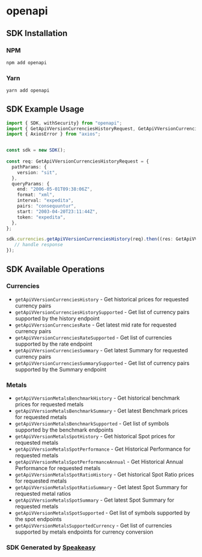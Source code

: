 # openapi

<!-- Start SDK Installation -->
## SDK Installation

### NPM

```bash
npm add openapi
```

### Yarn

```bash
yarn add openapi
```
<!-- End SDK Installation -->

## SDK Example Usage
<!-- Start SDK Example Usage -->
```typescript
import { SDK, withSecurity} from "openapi";
import { GetApiVVersionCurrenciesHistoryRequest, GetApiVVersionCurrenciesHistoryResponse } from "openapi/src/sdk/models/operations";
import { AxiosError } from "axios";


const sdk = new SDK();
    
const req: GetApiVVersionCurrenciesHistoryRequest = {
  pathParams: {
    version: "sit",
  },
  queryParams: {
    end: "2006-05-01T09:38:06Z",
    format: "xml",
    interval: "expedita",
    pairs: "consequuntur",
    start: "2003-04-20T23:11:44Z",
    token: "expedita",
  },
};

sdk.currencies.getApiVVersionCurrenciesHistory(req).then((res: GetApiVVersionCurrenciesHistoryResponse | AxiosError) => {
   // handle response
});
```
<!-- End SDK Example Usage -->

<!-- Start SDK Available Operations -->
## SDK Available Operations

### Currencies

* `getApiVVersionCurrenciesHistory` - Get historical prices for requested currency pairs
* `getApiVVersionCurrenciesHistorySupported` - Get list of currency pairs supported by the history endpoint
* `getApiVVersionCurrenciesRate` - Get latest mid rate for requested currency pairs
* `getApiVVersionCurrenciesRateSupported` - Get list of currencies supported by the rate endpoint
* `getApiVVersionCurrenciesSummary` - Get latest Summary for requested currency pairs
* `getApiVVersionCurrenciesSummarySupported` - Get list of currency pairs supported by the Summary endpoint

### Metals

* `getApiVVersionMetalsBenchmarkHistory` - Get historical benchmark prices for requested metals
* `getApiVVersionMetalsBenchmarkSummary` - Get latest Benchmark prices for requested metals
* `getApiVVersionMetalsBenchmarkSupported` - Get list of symbols supported by the benchmark endpoints
* `getApiVVersionMetalsSpotHistory` - Get historical Spot prices for requested metals
* `getApiVVersionMetalsSpotPerformance` - Get Historical Performance for requested metals
* `getApiVVersionMetalsSpotPerformanceAnnual` - Get Historical Annual Performance for requested metals
* `getApiVVersionMetalsSpotRatioHistory` - Get historical Spot Ratio prices for requested metals
* `getApiVVersionMetalsSpotRatioSummary` - Get latest Spot Summary for requested metal ratios
* `getApiVVersionMetalsSpotSummary` - Get latest Spot Summary for requested metals
* `getApiVVersionMetalsSpotSupported` - Get list of symbols supported by the spot endpoints
* `getApiVVersionMetalsSupportedCurrency` - Get list of currencies supported by metals endpoints for currency conversion

<!-- End SDK Available Operations -->

### SDK Generated by [Speakeasy](https://docs.speakeasyapi.dev/docs/using-speakeasy/client-sdks)
